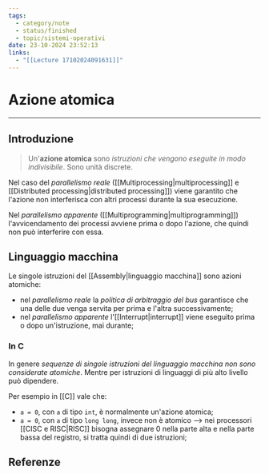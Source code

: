 ```yaml
---
tags:
  - category/note
  - status/finished
  - topic/sistemi-operativi
date: 23-10-2024 23:52:13
links:
  - "[[Lecture 17102024091631]]"
---
```

# Azione atomica
---
## Introduzione
> Un'**azione atomica** sono _istruzioni che vengono eseguite in modo indivisibile_. Sono unità discrete.

Nel caso del _parallelismo reale_ ([[Multiprocessing|multiprocessing]] e [[Distributed processing|distributed processing]]) viene garantito che l'azione non interferisca con altri processi durante la sua esecuzione.

Nel _parallelismo apparente_ ([[Multiprogramming|multiprogramming]]) l'avvicendamento dei processi avviene prima o dopo l'azione, che quindi non può interferire con essa.

## Linguaggio macchina
Le singole istruzioni del [[Assembly|linguaggio macchina]] sono azioni atomiche:
- nel _parallelismo reale_ la _politica di arbitraggio del bus_ garantisce che una delle due venga servita per prima e l'altra successivamente;
- nel _parallelismo apparente_ l'[[Interrupt|interrupt]] viene eseguito prima o dopo un'istruzione, mai durante;

### In C
In genere _sequenze di singole istruzioni del linguaggio macchina non sono considerate atomiche_. Mentre per istruzioni di linguaggi di più alto livello può dipendere.

Per esempio in [[C]] vale che:
- `a = 0`, con `a` di tipo `int`, è normalmente un'azione atomica;
- `a = 0`, con `a` di tipo `long long`, invece non è atomico --> nei processori [[CISC e RISC|RISC]] bisogna assegnare 0 nella parte alta e nella parte bassa del registro, si tratta quindi di due istruzioni;

## Referenze